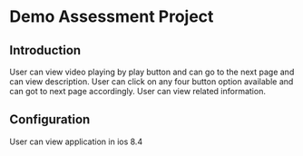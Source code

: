 <h1>Demo Assessment Project</h1>

<h2>Introduction</h2>

User can view video playing by play button and can go to the next page and can view description.
User can click on any four button option available and can got to next page accordingly.
User can view related information.

<h2>Configuration</h2>

User can view application in ios 8.4

